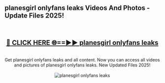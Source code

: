 <h2>planesgirl onlyfans leaks Videos And Photos - Update Files 2025!</h2>
<br>
<div align="center">
<h2><a href="https://top-ai-tools.click/QrbHav" rel="nofollow">🔴 CLICK HERE 🌐==►► planesgirl onlyfans leaks</a></h2>
<br>
Get planesgirl onlyfans leaks and all content. Now you can access all videos and pictures of planesgirl onlyfans leaks. New Updated Files 2025!
<br>
<br>
<a href="https://top-ai-tools.click/QrbHav" rel="nofollow" data-target="animated-image.originalLink"><img src="https://i.ibb.co.com/WyWwxjT/player-gif2.gif" alt="planesgirl onlyfans leaks" style="max-width: 100%; display: inline-block;" data-target="animated-image.originalImage"></a>
</div>
<br>